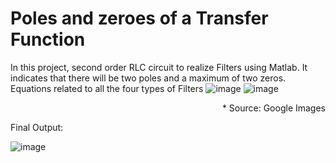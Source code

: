 # Poles and zeroes of a Transfer Function

In this project, second order RLC circuit to realize Filters using Matlab. It indicates that there will be two poles and a maximum of two zeros.
Equations related to all the four types of Filters
![image](https://user-images.githubusercontent.com/54210084/189468609-8c16c5a8-32ae-48ae-95d2-84d81abe9401.png)
![image](https://user-images.githubusercontent.com/54210084/189468615-ca6e121e-3e8e-44bb-b4b6-732fabbc0a59.png)
<p style="text-align: right;"> * Source: Google Images </p>

Final Output:

![image](https://user-images.githubusercontent.com/54210084/189468716-1c4167b5-cc0d-4bf4-b7b4-9c8ad81fd57c.png)


